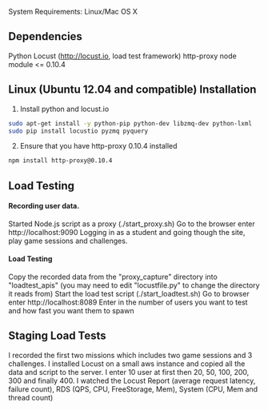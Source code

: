 System Requirements:
Linux/Mac OS X

Dependencies
------------
Python
Locust (http://locust.io, load test framework)
http-proxy node module <= 0.10.4

Linux (Ubuntu 12.04 and compatible) Installation
------------
1. Install python and locust.io
 ```sh
 sudo apt-get install -y python-pip python-dev libzmq-dev python-lxml
 sudo pip install locustio pyzmq pyquery
 ```

2. Ensure that you have http-proxy 0.10.4 installed
 ```sh
 npm install http-proxy@0.10.4
 ```

Load Testing
------------
#### Recording user data.
Started Node.js script as a proxy (./start_proxy.sh)
Go to the browser enter http://localhost:9090
Logging in as a student and going though the site, play game sessions and challenges.

#### Load Testing
Copy the recorded data from the "proxy_capture" directory into "loadtest_apis" (you may need to edit "locustfile.py" to change the directory it reads from)
Start the load test script (./start_loadtest.sh)
Go to browser enter http://localhost:8089
Enter in the number of users you want to test and how fast you want them to spawn
 
Staging Load Tests
------------------
I recorded the first two missions which includes two game sessions and 3 challenges.
I installed Locust on a small aws instance and copied all the data and script to the server.
I enter 10 user at first then 20, 50, 100, 200, 300 and finally 400.
I watched the Locust Report (average request latency, failure count), RDS (QPS, CPU, FreeStorage, Mem), System (CPU, Mem and thread count)
 

